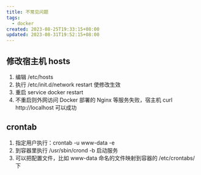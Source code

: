 ```yaml
---
title: 不常见问题
tags:
  - docker
created: 2023-08-25T19:33:15+08:00
updated: 2023-08-31T19:52:15+08:00
---
```


## 修改宿主机 hosts

1. 编辑 /etc/hosts
2. 执行 /etc/init.d/network restart 使修改生效
3. 重启 service docker restart
4. 不重启则外网访问 Docker 部署的 Nginx 等服务失败，宿主机 curl http://localhost 可以成功

## crontab

1. 指定用户执行：crontab -u www-data -e
2. 到容器里执行 /usr/sbin/crond -b 启动服务
3. 可以把配置文件，比如 www-data 命名的文件映射到容器的 /etc/crontabs/ 下
